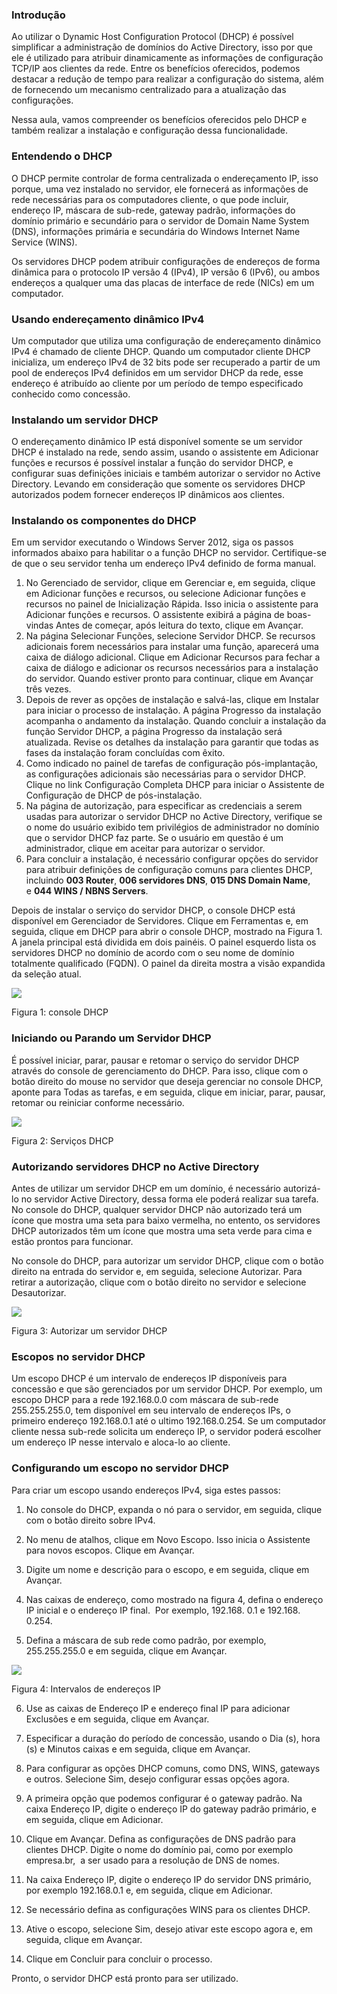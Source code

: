 ### **Introdução**

Ao utilizar o Dynamic Host Configuration Protocol (DHCP) é possível simplificar a administração de domínios do Active Directory, isso por que ele é utilizado para atribuir dinamicamente as informações de configuração TCP/IP aos clientes da rede. Entre os benefícios oferecidos, podemos destacar a redução de tempo para realizar a configuração do sistema, além de fornecendo um mecanismo centralizado para a atualização das configurações.

Nessa aula, vamos compreender os benefícios oferecidos pelo DHCP e também realizar a instalação e configuração dessa funcionalidade.

### **Entendendo o DHCP**

O DHCP permite controlar de forma centralizada o endereçamento IP, isso porque, uma vez instalado no servidor, ele fornecerá as informações de rede necessárias para os computadores cliente, o que pode incluir, endereço IP, máscara de sub-rede, gateway padrão, informações do domínio primário e secundário para o servidor de Domain Name System (DNS), informações primária e secundária do Windows Internet Name Service (WINS).

Os servidores DHCP podem atribuir configurações de endereços de forma dinâmica para o protocolo IP versão 4 (IPv4), IP versão 6 (IPv6), ou ambos endereços a qualquer uma das placas de interface de rede (NICs) em um computador.

### **Usando endereçamento dinâmico IPv4**

Um computador que utiliza uma configuração de endereçamento dinâmico IPv4 é chamado de cliente DHCP. Quando um computador cliente DHCP inicializa, um endereço IPv4 de 32 bits pode ser recuperado a partir de um pool de endereços IPv4 definidos em um servidor DHCP da rede, esse endereço é atribuído ao cliente por um período de tempo especificado conhecido como concessão.

### **Instalando um servidor DHCP**

O endereçamento dinâmico IP está disponível somente se um servidor DHCP é instalado na rede, sendo assim, usando o assistente em Adicionar funções e recursos é possível instalar a função do servidor DHCP, e configurar suas definições iniciais e também autorizar o servidor no Active Directory. Levando em consideração que somente os servidores DHCP autorizados podem fornecer endereços IP dinâmicos aos clientes.

### **Instalando os componentes do DHCP**

Em um servidor executando o Windows Server 2012, siga os passos informados abaixo para habilitar o a função DHCP no servidor. Certifique-se de que o seu servidor tenha um endereço IPv4 definido de forma manual.

1. No Gerenciado de servidor, clique em Gerenciar e, em seguida, clique em Adicionar funções e recursos, ou selecione Adicionar funções e recursos no painel de Inicialização Rápida. Isso inicia o assistente para Adicionar funções e recursos. O assistente exibirá a página de boas-vindas Antes de começar, após leitura do texto, clique em Avançar.
2. Na página Selecionar Funções, selecione Servidor DHCP. Se recursos adicionais forem necessários para instalar uma função, aparecerá uma caixa de diálogo adicional. Clique em Adicionar Recursos para fechar a caixa de diálogo e adicionar os recursos necessários para a instalação do servidor. Quando estiver pronto para continuar, clique em Avançar três vezes.
3. Depois de rever as opções de instalação e salvá-las, clique em Instalar para iniciar o processo de instalação. A página Progresso da instalação acompanha o andamento da instalação. Quando concluir a instalação da função Servidor DHCP, a página Progresso da instalação será atualizada. Revise os detalhes da instalação para garantir que todas as fases da instalação foram concluídas com êxito.
4. Como indicado no painel de tarefas de configuração pós-implantação, as configurações adicionais são necessárias para o servidor DHCP. Clique no link Configuração Completa DHCP para iniciar o Assistente de Configuração de DHCP de pós-instalação.
5. Na página de autorização, para especificar as credenciais a serem usadas para autorizar o servidor DHCP no Active Directory, verifique se o nome do usuário exibido tem privilégios de administrador no domínio que o servidor DHCP faz parte. Se o usuário em questão é um administrador, clique em aceitar para autorizar o servidor.
6. Para concluir a instalação, é necessário configurar opções do servidor para atribuir definições de configuração comuns para clientes DHCP, incluindo **003 Router**, **006 servidores DNS**, **015 DNS Domain Name**, e **044 WINS / NBNS Servers**.

Depois de instalar o serviço do servidor DHCP, o console DHCP está disponível em Gerenciador de Servidores. Clique em Ferramentas e, em seguida, clique em DHCP para abrir o console DHCP, mostrado na Figura 1. A janela principal está dividida em dois painéis. O painel esquerdo lista os servidores DHCP no domínio de acordo com o seu nome de domínio totalmente qualificado (FQDN). O painel da direita mostra a visão expandida da seleção atual.

[![](https://img.uninove.br/static/0/0/0/0/0/0/0/2/6/2/8/262840/14093.PNG)](https://img.uninove.br/static/0/0/0/0/0/0/0/2/6/2/8/262840/14093.PNG)

Figura 1: console DHCP

### **Iniciando ou Parando um Servidor DHCP**

É possível iniciar, parar, pausar e retomar o serviço do servidor DHCP através do console de gerenciamento do DHCP. Para isso, clique com o botão direito do mouse no servidor que deseja gerenciar no console DHCP, aponte para Todas as tarefas, e em seguida, clique em iniciar, parar, pausar, retomar ou reiniciar conforme necessário.

[![](https://img.uninove.br/static/0/0/0/0/0/0/0/2/6/2/8/262841/14094.PNG)](https://img.uninove.br/static/0/0/0/0/0/0/0/2/6/2/8/262841/14094.PNG)

Figura 2: Serviços DHCP

### **Autorizando servidores DHCP no Active Directory**

Antes de utilizar um servidor DHCP em um domínio, é necessário autorizá-lo no servidor Active Directory, dessa forma ele poderá realizar sua tarefa. No console do DHCP, qualquer servidor DHCP não autorizado terá um ícone que mostra uma seta para baixo vermelha, no entento, os servidores DHCP autorizados têm um ícone que mostra uma seta verde para cima e estão prontos para funcionar.

No console do DHCP, para autorizar um servidor DHCP, clique com o botão direito na entrada do servidor e, em seguida, selecione Autorizar. Para retirar a autorização, clique com o botão direito no servidor e selecione Desautorizar.

[![](https://img.uninove.br/static/0/0/0/0/0/0/0/2/6/2/8/262842/14096.PNG)](https://img.uninove.br/static/0/0/0/0/0/0/0/2/6/2/8/262842/14096.PNG)

Figura 3: Autorizar um servidor DHCP

### **Escopos no servidor DHCP**

Um escopo DHCP é um intervalo de endereços IP disponíveis para concessão e que são gerenciados por um servidor DHCP. Por exemplo, um escopo DHCP para a rede 192.168.0.0 com máscara de sub-rede 255.255.255.0, tem disponível em seu intervalo de endereços IPs, o primeiro endereço 192.168.0.1 até o ultimo 192.168.0.254. Se um computador cliente nessa sub-rede solicita um endereço IP, o servidor poderá escolher um endereço IP nesse intervalo e aloca-lo ao cliente.

### **Configurando um escopo no servidor DHCP**

Para criar um escopo usando endereços IPv4, siga estes passos:

1. No console do DHCP, expanda o nó para o servidor, em seguida, clique com o botão direito sobre IPv4.

2. No menu de atalhos, clique em Novo Escopo. Isso inicia o Assistente para novos escopos. Clique em Avançar.

3. Digite um nome e descrição para o escopo, e em seguida, clique em Avançar.

4. Nas caixas de endereço, como mostrado na figura 4, defina o endereço IP inicial e o endereço IP final.  Por exemplo, 192.168. 0.1 e 192.168. 0.254.

5. Defina a máscara de sub rede como padrão, por exemplo, 255.255.255.0 e em seguida, clique em Avançar.

[![](https://img.uninove.br/static/0/0/0/0/0/0/0/2/6/2/8/262843/14113.PNG)](https://img.uninove.br/static/0/0/0/0/0/0/0/2/6/2/8/262843/14113.PNG)

Figura 4: Intervalos de endereços IP

6. Use as caixas de Endereço IP e endereço final IP para adicionar Exclusões e em seguida, clique em Avançar.

7. Especificar a duração do período de concessão, usando o Dia (s), hora (s) e Minutos caixas e em seguida, clique em Avançar.

8. Para configurar as opções DHCP comuns, como DNS, WINS, gateways e outros. Selecione Sim, desejo configurar essas opções agora.

9. A primeira opção que podemos configurar é o gateway padrão. Na caixa Endereço IP, digite o endereço IP do gateway padrão primário, e em seguida, clique em Adicionar.

10. Clique em Avançar. Defina as configurações de DNS padrão para clientes DHCP. Digite o nome do domínio pai, como por exemplo empresa.br,  a ser usado para a resolução de DNS de nomes.

12. Na caixa Endereço IP, digite o endereço IP do servidor DNS primário, por exemplo 192.168.0.1 e, em seguida, clique em Adicionar.

14. Se necessário defina as configurações WINS para os clientes DHCP.

15. Ative o escopo, selecione Sim, desejo ativar este escopo agora e, em seguida, clique em Avançar.

16. Clique em Concluir para concluir o processo.

Pronto, o servidor DHCP está pronto para ser utilizado.